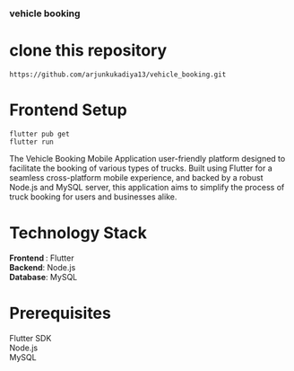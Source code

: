 ### vehicle booking
# clone this repository
```
https://github.com/arjunkukadiya13/vehicle_booking.git
```
# Frontend Setup
```
flutter pub get
flutter run
```
The Vehicle Booking Mobile Application user-friendly platform designed to facilitate the booking of various types of trucks. Built using Flutter for a seamless cross-platform mobile experience, and backed by a robust Node.js and MySQL server, this application aims to simplify the process of truck booking for users and businesses alike.

# Technology Stack
<b>Frontend </b>: Flutter <br>
<b>Backend</b>: Node.js <br>
<b>Database</b>: MySQL

# Prerequisites
Flutter SDK<br>
Node.js<br>
MySQL<br>


